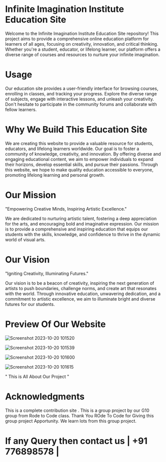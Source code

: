 # Infinite Imagination Institute Education Site

Welcome to the Infinite Imagination Institute Education Site repository! This project aims to provide a comprehensive online education platform for learners of all ages, focusing on creativity,
innovation, and critical thinking. Whether you're a student, educator, or lifelong learner, our platform offers a diverse range of courses and resources to nurture your infinite imagination.

# Usage
Our education site provides a user-friendly interface for browsing courses, enrolling in classes, and tracking your progress. Explore the diverse range of subjects, engage with interactive lessons,
and unleash your creativity. Don't hesitate to participate in the community forums and collaborate with fellow learners.

# Why We Build This Education Site
We are creating this website to provide a valuable resource for students, educators, and lifelong learners worldwide. Our goal is to foster a community of knowledge, creativity, and innovation.
By offering diverse and engaging educational content, we aim to empower individuals to expand their horizons, develop essential skills, and pursue their passions. Through this website, we hope to
make quality education accessible to everyone, promoting lifelong learning and personal growth.

# Our Mission
"Empowering Creative Minds, Inspiring Artistic Excellence."

We are dedicated to nurturing artistic talent, fostering a deep appreciation for the arts, and encouraging bold and imaginative expression. Our mission is to provide a comprehensive and inspiring
education that equips our students with the skills, knowledge, and confidence to thrive in the dynamic world of visual arts.

# Our Vision
"Igniting Creativity, Illuminating Futures."

Our vision is to be a beacon of creativity, inspiring the next generation of artists to push boundaries, challenge norms, and create art that resonates with the world. Through innovative education, 
unwavering dedication, and a commitment to artistic excellence, we aim to illuminate bright and diverse futures for our students.

# Preview Of Our Website

![Screenshot 2023-10-20 101520](https://github.com/Chetu1911/icp6.0-group-10-project-1-html-css/assets/95085404/7e8e9e88-7420-404a-bece-4a070c58759d)


![Screenshot 2023-10-20 101539](https://github.com/Chetu1911/icp6.0-group-10-project-1-html-css/assets/95085404/d6e83b7b-a822-41fb-89b2-580692429200)


![Screenshot 2023-10-20 101600](https://github.com/Chetu1911/icp6.0-group-10-project-1-html-css/assets/95085404/a7c5335f-ba39-4091-b20f-8e19d9e1b156)


![Screenshot 2023-10-20 101615](https://github.com/Chetu1911/icp6.0-group-10-project-1-html-css/assets/95085404/be009ecf-c937-42a1-8d25-e35c396b7e5d)

  " This is All About Our Project "
# Acknowledgments
 This is a complete contribution site . This is a group project by our G10 group from Rode to Code class. Thank You ROde To Code for Giving this group project Apportunity. We learn lots from this group project.

 # If any Query then contact   us | +91 776898578 |

